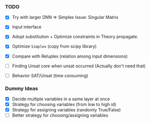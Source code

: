 ### TODO

- [x] Try with larger DNN => Simplex Issue: Singular Matrix
- [x] Input interface
- [x] Adopt substitution + Optimize constraints in Theory propagate.
- [x] Optimize `Simplex` (copy from scipy library)
- [x] Compare with Reluplex (relation among input dimensions)
- [ ] Finding Unsat core when unsat occurred (Actually don't need that)
- [ ] Behavior SAT/Unsat (time consuming)


### Dummy Ideas

- [x] Decide multiple variables in a same layer at once
- [x] Strategy for choosing variables (from low to high id)
- [x] Strategy for assigning variables (randomly True/False)
- [ ] Better strategy for choosing/assigning variables
